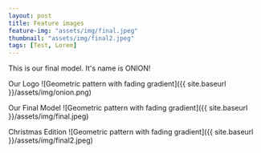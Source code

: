 ```yaml
---
layout: post
title: Feature images
feature-img: "assets/img/final.jpeg"
thumbnail: "assets/img/final2.jpeg"
tags: [Test, Lorem]
---
```

This is our final model. It's name is ONION!

Our Logo
![Geometric pattern with fading gradient]({{ site.baseurl }}/assets/img/onion.png)

Our Final Model
![Geometric pattern with fading gradient]({{ site.baseurl }}/assets/img/final.jpeg)

Christmas Edition
![Geometric pattern with fading gradient]({{ site.baseurl }}/assets/img/final2.jpeg)




